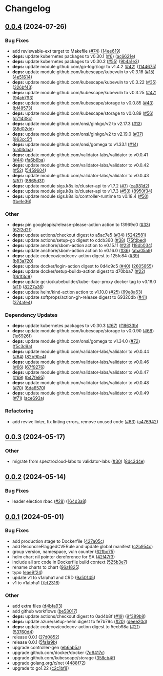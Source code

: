 # Changelog

## [0.0.4](https://github.com/validator-labs/validator-plugin-kubescape/compare/v0.0.3...v0.0.4) (2024-07-26)


### Bug Fixes

* add reviewable-ext target to Makefile ([#74](https://github.com/validator-labs/validator-plugin-kubescape/issues/74)) ([14ee619](https://github.com/validator-labs/validator-plugin-kubescape/commit/14ee619fa88294c7aa28f4c2580fd0eaae3703b9))
* **deps:** update kubernetes packages to v0.30.1 ([#6](https://github.com/validator-labs/validator-plugin-kubescape/issues/6)) ([ac6621e](https://github.com/validator-labs/validator-plugin-kubescape/commit/ac6621ebec8e5d9657433fe3b96838215df7c01a))
* **deps:** update kubernetes packages to v0.30.2 ([#55](https://github.com/validator-labs/validator-plugin-kubescape/issues/55)) ([9b4a1e3](https://github.com/validator-labs/validator-plugin-kubescape/commit/9b4a1e3618fdca2afc4becec14489624b5b6eec5))
* **deps:** update module github.com/go-logr/logr to v1.4.2 ([#42](https://github.com/validator-labs/validator-plugin-kubescape/issues/42)) ([1144675](https://github.com/validator-labs/validator-plugin-kubescape/commit/114467599d8b65c771c5a6d1b71c2ec8dd340b85))
* **deps:** update module github.com/kubescape/kubevuln to v0.3.18 ([#15](https://github.com/validator-labs/validator-plugin-kubescape/issues/15)) ([4e51614](https://github.com/validator-labs/validator-plugin-kubescape/commit/4e51614ad90850189db074d16a0250d455f99035))
* **deps:** update module github.com/kubescape/kubevuln to v0.3.22 ([#35](https://github.com/validator-labs/validator-plugin-kubescape/issues/35)) ([326bf43](https://github.com/validator-labs/validator-plugin-kubescape/commit/326bf4390722e4c10e49099a03aac9f70c5b1769))
* **deps:** update module github.com/kubescape/kubevuln to v0.3.25 ([#47](https://github.com/validator-labs/validator-plugin-kubescape/issues/47)) ([94ab793](https://github.com/validator-labs/validator-plugin-kubescape/commit/94ab793238f4a065bb9a65813b57a2563c999344))
* **deps:** update module github.com/kubescape/storage to v0.0.85 ([#43](https://github.com/validator-labs/validator-plugin-kubescape/issues/43)) ([bf48573](https://github.com/validator-labs/validator-plugin-kubescape/commit/bf485737d04b5eb9c92305001aba9565a59beb59))
* **deps:** update module github.com/kubescape/storage to v0.0.89 ([#56](https://github.com/validator-labs/validator-plugin-kubescape/issues/56)) ([d71438c](https://github.com/validator-labs/validator-plugin-kubescape/commit/d71438cb5ecb4c9178c6cba76ad00400cc973984))
* **deps:** update module github.com/onsi/ginkgo/v2 to v2.17.3 ([#13](https://github.com/validator-labs/validator-plugin-kubescape/issues/13)) ([88d02dd](https://github.com/validator-labs/validator-plugin-kubescape/commit/88d02dd4751cccd34b91aee4dbe83842be6e5de4))
* **deps:** update module github.com/onsi/ginkgo/v2 to v2.19.0 ([#37](https://github.com/validator-labs/validator-plugin-kubescape/issues/37)) ([863cc5f](https://github.com/validator-labs/validator-plugin-kubescape/commit/863cc5f4147afd69afc1748df6c41167dc8b88af))
* **deps:** update module github.com/onsi/gomega to v1.33.1 ([#14](https://github.com/validator-labs/validator-plugin-kubescape/issues/14)) ([ca03daa](https://github.com/validator-labs/validator-plugin-kubescape/commit/ca03daa37a0cbfa8f099c22080592fbebb25fc1e))
* **deps:** update module github.com/validator-labs/validator to v0.0.41 ([#44](https://github.com/validator-labs/validator-plugin-kubescape/issues/44)) ([fa6b6ba](https://github.com/validator-labs/validator-plugin-kubescape/commit/fa6b6ba6561056c745d375c5b009474568e8605f))
* **deps:** update module github.com/validator-labs/validator to v0.0.42 ([#52](https://github.com/validator-labs/validator-plugin-kubescape/issues/52)) ([5459604](https://github.com/validator-labs/validator-plugin-kubescape/commit/5459604400118b0ba6074df0fe38bd55aa5b12dd))
* **deps:** update module github.com/validator-labs/validator to v0.0.43 ([#57](https://github.com/validator-labs/validator-plugin-kubescape/issues/57)) ([8865d3f](https://github.com/validator-labs/validator-plugin-kubescape/commit/8865d3fe1458b0399f264d06825c6a1f658c9daf))
* **deps:** update module sigs.k8s.io/cluster-api to v1.7.2 ([#7](https://github.com/validator-labs/validator-plugin-kubescape/issues/7)) ([ca981d2](https://github.com/validator-labs/validator-plugin-kubescape/commit/ca981d21e7ac44efa36aec2af2f8d0855aeec392))
* **deps:** update module sigs.k8s.io/cluster-api to v1.7.3 ([#53](https://github.com/validator-labs/validator-plugin-kubescape/issues/53)) ([8950f34](https://github.com/validator-labs/validator-plugin-kubescape/commit/8950f343d9997078041839f61b48197a2fa622d5))
* **deps:** update module sigs.k8s.io/controller-runtime to v0.18.4 ([#50](https://github.com/validator-labs/validator-plugin-kubescape/issues/50)) ([fbe1e36](https://github.com/validator-labs/validator-plugin-kubescape/commit/fbe1e36ecb1dd50c8f500441eb0aad473eb7742f))


### Other

* **deps:** pin googleapis/release-please-action action to f3969c0 ([#33](https://github.com/validator-labs/validator-plugin-kubescape/issues/33)) ([62f2d2f](https://github.com/validator-labs/validator-plugin-kubescape/commit/62f2d2f881c34890cc78748fea3eeb9b4dfbccc3))
* **deps:** update actions/checkout digest to a5ac7e5 ([#34](https://github.com/validator-labs/validator-plugin-kubescape/issues/34)) ([5242581](https://github.com/validator-labs/validator-plugin-kubescape/commit/52425814a26103d522f82cabe6e2def8b5f37671))
* **deps:** update actions/setup-go digest to cdcb360 ([#38](https://github.com/validator-labs/validator-plugin-kubescape/issues/38)) ([75fdbed](https://github.com/validator-labs/validator-plugin-kubescape/commit/75fdbedd200779d41717721ed8f369edc853aabd))
* **deps:** update anchore/sbom-action action to v0.15.11 ([#23](https://github.com/validator-labs/validator-plugin-kubescape/issues/23)) ([18db034](https://github.com/validator-labs/validator-plugin-kubescape/commit/18db034442e31125f6dba7d2163a6da9c3646203))
* **deps:** update anchore/sbom-action action to v0.16.0 ([#36](https://github.com/validator-labs/validator-plugin-kubescape/issues/36)) ([aba05a9](https://github.com/validator-labs/validator-plugin-kubescape/commit/aba05a9b7364717ba8652c4960a512374880970c))
* **deps:** update codecov/codecov-action digest to 125fc84 ([#39](https://github.com/validator-labs/validator-plugin-kubescape/issues/39)) ([b83a720](https://github.com/validator-labs/validator-plugin-kubescape/commit/b83a720b94470b8a3a6328459ee3cca9320ca4b1))
* **deps:** update docker/login-action digest to 0d4c9c5 ([#40](https://github.com/validator-labs/validator-plugin-kubescape/issues/40)) ([2605655](https://github.com/validator-labs/validator-plugin-kubescape/commit/260565540657c987f0e7299494c0aecbf1662329))
* **deps:** update docker/setup-buildx-action digest to d70bba7 ([#22](https://github.com/validator-labs/validator-plugin-kubescape/issues/22)) ([0b1f3d9](https://github.com/validator-labs/validator-plugin-kubescape/commit/0b1f3d966af1fe765d33efb7c1bf642e7c5953c4))
* **deps:** update gcr.io/kubebuilder/kube-rbac-proxy docker tag to v0.16.0 ([#11](https://github.com/validator-labs/validator-plugin-kubescape/issues/11)) ([8227a36](https://github.com/validator-labs/validator-plugin-kubescape/commit/8227a3682f5ce43446fe0d31140a39fa82ca7f9c))
* **deps:** update helm/kind-action action to v1.10.0 ([#25](https://github.com/validator-labs/validator-plugin-kubescape/issues/25)) ([69e8a63](https://github.com/validator-labs/validator-plugin-kubescape/commit/69e8a632a4fd6ca4a6024434a6c8e289b2799c66))
* **deps:** update softprops/action-gh-release digest to 69320db ([#41](https://github.com/validator-labs/validator-plugin-kubescape/issues/41)) ([374afe4](https://github.com/validator-labs/validator-plugin-kubescape/commit/374afe47151b4fc19fa5ef919f017be5ff640ca4))


### Dependency Updates

* **deps:** update kubernetes packages to v0.30.3 ([#67](https://github.com/validator-labs/validator-plugin-kubescape/issues/67)) ([f18633b](https://github.com/validator-labs/validator-plugin-kubescape/commit/f18633b93d14860a9c45897971c22f40c823353d))
* **deps:** update module github.com/kubescape/storage to v0.0.90 ([#68](https://github.com/validator-labs/validator-plugin-kubescape/issues/68)) ([1e6926f](https://github.com/validator-labs/validator-plugin-kubescape/commit/1e6926fa640ec1af83e5721c2feb619b6f5858cd))
* **deps:** update module github.com/onsi/gomega to v1.34.0 ([#72](https://github.com/validator-labs/validator-plugin-kubescape/issues/72)) ([f5c3d9a](https://github.com/validator-labs/validator-plugin-kubescape/commit/f5c3d9acb80c2419917a9fcaae54b315f72e77c1))
* **deps:** update module github.com/validator-labs/validator to v0.0.44 ([#64](https://github.com/validator-labs/validator-plugin-kubescape/issues/64)) ([82b90c4](https://github.com/validator-labs/validator-plugin-kubescape/commit/82b90c4960c74afde61abd97f91f91f212cc4a7f))
* **deps:** update module github.com/validator-labs/validator to v0.0.46 ([#66](https://github.com/validator-labs/validator-plugin-kubescape/issues/66)) ([67f9276](https://github.com/validator-labs/validator-plugin-kubescape/commit/67f9276d25c2d55e4ab6e0749537497c2ccc79a1))
* **deps:** update module github.com/validator-labs/validator to v0.0.47 ([#69](https://github.com/validator-labs/validator-plugin-kubescape/issues/69)) ([b47fe95](https://github.com/validator-labs/validator-plugin-kubescape/commit/b47fe953f7f2fcc643723be3a16d825ef06d1ac8))
* **deps:** update module github.com/validator-labs/validator to v0.0.48 ([#70](https://github.com/validator-labs/validator-plugin-kubescape/issues/70)) ([6da6570](https://github.com/validator-labs/validator-plugin-kubescape/commit/6da6570ea9f065bb37ab2319ba8c613f2a945c00))
* **deps:** update module github.com/validator-labs/validator to v0.0.49 ([#71](https://github.com/validator-labs/validator-plugin-kubescape/issues/71)) ([ace693a](https://github.com/validator-labs/validator-plugin-kubescape/commit/ace693ad5309fea860adac4381ddcd8a509cacb2))


### Refactoring

* add revive linter, fix linting errors, remove unused code ([#63](https://github.com/validator-labs/validator-plugin-kubescape/issues/63)) ([a476942](https://github.com/validator-labs/validator-plugin-kubescape/commit/a4769424f68b62180e3392d68482e2d73795d27c))

## [0.0.3](https://github.com/validator-labs/validator-plugin-kubescape/compare/v0.0.2...v0.0.3) (2024-05-17)


### Other

* migrate from spectrocloud-labs to validator-labs ([#30](https://github.com/validator-labs/validator-plugin-kubescape/issues/30)) ([8dc3d4e](https://github.com/validator-labs/validator-plugin-kubescape/commit/8dc3d4e94d90861d1ada9c27001d3dddaf16cb3e))

## [0.0.2](https://github.com/validator-labs/validator-plugin-kubescape/compare/v0.0.1...v0.0.2) (2024-05-14)


### Bug Fixes

* leader election rbac ([#28](https://github.com/validator-labs/validator-plugin-kubescape/issues/28)) ([164d3a8](https://github.com/validator-labs/validator-plugin-kubescape/commit/164d3a89c8d966000e431e26e061c6a0f6e63082))

## [0.0.1](https://github.com/validator-labs/validator-plugin-kubescape/compare/v0.0.1...v0.0.1) (2024-05-01)


### Bug Fixes

* add production stage to Dockerfile ([427a05c](https://github.com/validator-labs/validator-plugin-kubescape/commit/427a05cf77ed0aef93fddf25b9a11b9ba1f0521c))
* add ReconcileFlaggedCVERule and update global manifest ([c2b954c](https://github.com/validator-labs/validator-plugin-kubescape/commit/c2b954c97180a2a62f5b74469ba133b8957c3a7f))
* group version, namespace, vuln counter ([62fbc75](https://github.com/validator-labs/validator-plugin-kubescape/commit/62fbc75da3218a10b58a81fd0462f4e926c5512e))
* helm chart nil pointer dereference for SA ([42f47f3](https://github.com/validator-labs/validator-plugin-kubescape/commit/42f47f39b2db7661b2ce65b9e7aa3dfbccfb5d6f))
* include all src code in Dockerfile build context ([525b3e7](https://github.com/validator-labs/validator-plugin-kubescape/commit/525b3e7b9c6ec37ec677a7508f85f73c27cdc802))
* rename charts to chart ([96a1825](https://github.com/validator-labs/validator-plugin-kubescape/commit/96a1825fb157d227b67e2764bec155ecb1dc0d86))
* typo ([eae9f24](https://github.com/validator-labs/validator-plugin-kubescape/commit/eae9f24de26a034323012cd39cd88b7462673fc9))
* update v1 to v1alpha1 and CRD ([9a50145](https://github.com/validator-labs/validator-plugin-kubescape/commit/9a50145500c8d58868f6ff2eae7bb7a0191e7b1c))
* v1 to v1alpha1 ([7cf2316](https://github.com/validator-labs/validator-plugin-kubescape/commit/7cf23167b3d9cf95b88547b928869282e4d09106))


### Other

* add extra files ([d4bfa93](https://github.com/validator-labs/validator-plugin-kubescape/commit/d4bfa93c7213ac1503d4c64664d1127f1a339dbd))
* add github workflows ([be53017](https://github.com/validator-labs/validator-plugin-kubescape/commit/be530174c2914160fdcac82f0c42e34104debe31))
* **deps:** update actions/checkout digest to 0ad4b8f ([#19](https://github.com/validator-labs/validator-plugin-kubescape/issues/19)) ([9f389b8](https://github.com/validator-labs/validator-plugin-kubescape/commit/9f389b88d9619409c61bdeb76a28880508bbc6d9))
* **deps:** update azure/setup-helm digest to fe7b79c ([#20](https://github.com/validator-labs/validator-plugin-kubescape/issues/20)) ([deee20d](https://github.com/validator-labs/validator-plugin-kubescape/commit/deee20d68d61002b99d207bc81ec9d023551cf42))
* **deps:** update codecov/codecov-action digest to 5ecb98a ([#21](https://github.com/validator-labs/validator-plugin-kubescape/issues/21)) ([53760d4](https://github.com/validator-labs/validator-plugin-kubescape/commit/53760d4c3ec1fd25231fbab6e54d3034bcbe4739))
* release 0.0.1 ([27d0852](https://github.com/validator-labs/validator-plugin-kubescape/commit/27d08523b35a8eb61cb57063d7daccc3da617b09))
* release 0.0.1 ([5fa1a9b](https://github.com/validator-labs/validator-plugin-kubescape/commit/5fa1a9bfd86057edb51fdcc51d4b6b3d5b9855b0))
* upgrade controller-gen ([eb6ab5a](https://github.com/validator-labs/validator-plugin-kubescape/commit/eb6ab5a184a11a25e3780906876f3eb1fa68ea3f))
* upgrade github.com/docker/docker ([7d6417c](https://github.com/validator-labs/validator-plugin-kubescape/commit/7d6417c9d11642c5ad2a0ceecc91d26c890afe2b))
* upgrade github.com/kubescape/storage ([358cb4f](https://github.com/validator-labs/validator-plugin-kubescape/commit/358cb4f871787af53a5c1044747c7b1bfc9c3baf))
* upgrade golang.org/x/net ([4488f72](https://github.com/validator-labs/validator-plugin-kubescape/commit/4488f72dcbc6dd5f081036caf78bed01c3ff441e))
* upgrade to go1.22 ([c2c1bf8](https://github.com/validator-labs/validator-plugin-kubescape/commit/c2c1bf85bf465c1c250df9c2cf404d394edac5a9))
